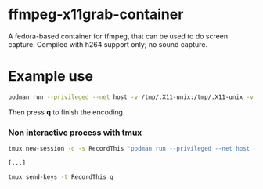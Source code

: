 # ffmpeg-x11grab-container
A fedora-based container for ffmpeg, that can be used to do screen capture.
Compiled with h264 support only; no sound capture.

# Example use

```bash
podman run --privileged --net host -v /tmp/.X11-unix:/tmp/.X11-unix -v $PWD:$HOME -e HOME=$HOME -e DISPLAY=$DISPLAY --rm -it mhuin/ffmpeg-x11grab -f x11grab -video_size 1280x720 -i ${DISPLAY} -vcodec h264 -framerate 25 $HOME/screencast.mp4
```

Then press **q** to finish the encoding.

### Non interactive process with tmux

```bash
tmux new-session -d -s RecordThis 'podman run --privileged --net host -v /tmp/.X11-unix:/tmp/.X11-unix -v $PWD:$HOME -e HOME=$HOME -e DISPLAY=$DISPLAY --rm -it mhuin/ffmpeg-x11grab -f x11grab -video_size 1280x720 -i ${DISPLAY} -vcodec h264 -framerate 25 $HOME/screencast.mp4'

[...]

tmux send-keys -t RecordThis q
```
